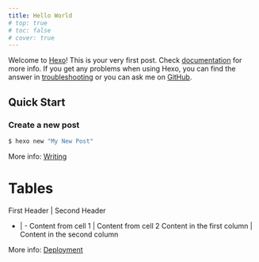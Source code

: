 ```yaml
---
title: Hello World
# top: true
# toc: false
# cover: true
---
```

Welcome to [Hexo](https://hexo.io/)! This is your very first post. Check [documentation](https://hexo.io/docs/) for more info. If you get any problems when using Hexo, you can find the answer in [troubleshooting](https://hexo.io/docs/troubleshooting.html) or you can ask me on [GitHub](https://github.com/hexojs/hexo/issues).

## Quick Start

### Create a new post

``` bash
$ hexo new "My New Post"
```

More info: [Writing](https://hexo.io/docs/writing.html)

# Tables
First Header | Second Header
- | -
Content from cell 1 | Content from cell 2
Content in the first column | Content in the second column


More info: [Deployment](https://hexo.io/docs/deployment.html)
